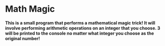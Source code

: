 # Math Magic
#### This is a small program that performs a mathematical magic trick! It will involve performing arithmetic operations on an integer that you choose. 3 will be printed to the console no matter  what integer you choose as the original number!
